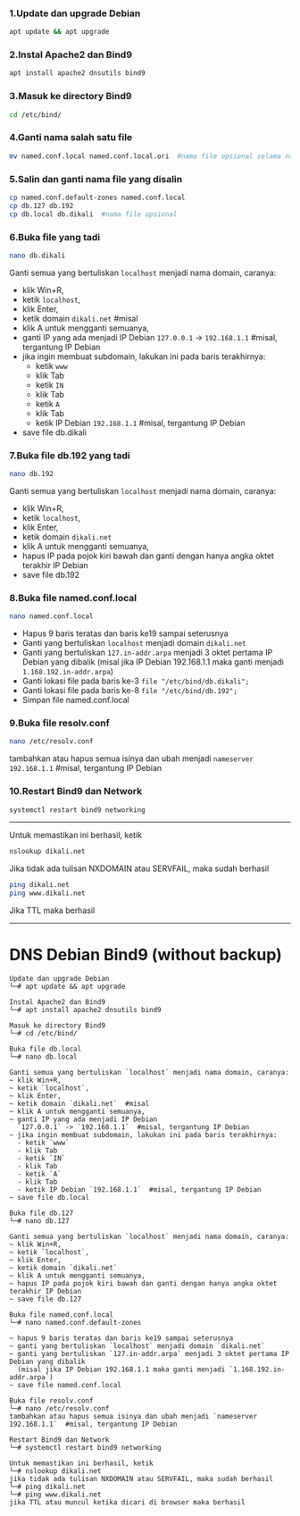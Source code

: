 ### 1.Update dan upgrade Debian
```bash
apt update && apt upgrade
```

### 2.Instal Apache2 dan Bind9
```bash
apt install apache2 dnsutils bind9
```

### 3.Masuk ke directory Bind9
```bash
cd /etc/bind/
```

### 4.Ganti nama salah satu file
```bash
mv named.conf.local named.conf.local.ori  #nama file opsional selama nama file berbeda dari sebelumnya
```

### 5.Salin dan ganti nama file yang disalin
```bash
cp named.conf.default-zones named.conf.local
cp db.127 db.192
cp db.local db.dikali  #nama file opsional
```

### 6.Buka file yang tadi
```bash
nano db.dikali
```

Ganti semua yang bertuliskan `localhost` menjadi nama domain, caranya:
- klik Win+R,
- ketik `localhost`,
- klik Enter,
- ketik domain `dikali.net`  #misal
- klik A untuk mengganti semuanya,
- ganti IP yang ada menjadi IP Debian
  `127.0.0.1` -> `192.168.1.1`  #misal, tergantung IP Debian
- jika ingin membuat subdomain, lakukan ini pada baris terakhirnya:
  - ketik `www`
  - klik Tab
  - ketik `IN`
  - klik Tab
  - ketik `A`
  - klik Tab
  - ketik IP Debian `192.168.1.1`  #misal, tergantung IP Debian
- save file db.dikali

### 7.Buka file db.192 yang tadi
```bash
nano db.192
```

Ganti semua yang bertuliskan `localhost` menjadi nama domain, caranya:
- klik Win+R,
- ketik `localhost`,
- klik Enter,
- ketik domain `dikali.net`
- klik A untuk mengganti semuanya,
- hapus IP pada pojok kiri bawah dan ganti dengan hanya angka oktet terakhir IP Debian
- save file db.192

### 8.Buka file named.conf.local
```bash
nano named.conf.local
```

- Hapus 9 baris teratas dan baris ke19 sampai seterusnya
- Ganti yang bertuliskan `localhost` menjadi domain `dikali.net`
- Ganti yang bertuliskan `127.in-addr.arpa` menjadi 3 oktet pertama IP Debian yang dibalik 
  (misal jika IP Debian 192.168.1.1 maka ganti menjadi `1.168.192.in-addr.arpa`)
- Ganti lokasi file pada baris ke-3
  `file "/etc/bind/db.dikali";`
- Ganti lokasi file pada baris ke-8
  `file "/etc/bind/db.192";`
- Simpan file named.conf.local

### 9.Buka file resolv.conf
```bash
nano /etc/resolv.conf
```
tambahkan atau hapus semua isinya dan ubah menjadi `nameserver 192.168.1.1`  #misal, tergantung IP Debian

### 10.Restart Bind9 dan Network
```bash
systemctl restart bind9 networking
```

---

Untuk memastikan ini berhasil, ketik  
```bash
nslookup dikali.net
```

Jika tidak ada tulisan NXDOMAIN atau SERVFAIL, maka sudah berhasil
```bash
ping dikali.net
ping www.dikali.net
```

Jika TTL maka berhasil

---

# DNS Debian Bind9 (without backup)

```
Update dan upgrade Debian
└─# apt update && apt upgrade

Instal Apache2 dan Bind9
└─# apt install apache2 dnsutils bind9

Masuk ke directory Bind9
└─# cd /etc/bind/

Buka file db.local
└─# nano db.local

Ganti semua yang bertuliskan `localhost` menjadi nama domain, caranya:
~ klik Win+R,
~ ketik `localhost`,
~ klik Enter,
~ ketik domain `dikali.net`  #misal
~ klik A untuk mengganti semuanya,
~ ganti IP yang ada menjadi IP Debian
  `127.0.0.1` -> `192.168.1.1`  #misal, tergantung IP Debian
~ jika ingin membuat subdomain, lakukan ini pada baris terakhirnya:
  - ketik `www`
  - klik Tab
  - ketik `IN`
  - klik Tab
  - ketik `A`
  - klik Tab
  - ketik IP Debian `192.168.1.1`  #misal, tergantung IP Debian
~ save file db.local

Buka file db.127
└─# nano db.127

Ganti semua yang bertuliskan `localhost` menjadi nama domain, caranya:
~ klik Win+R,
~ ketik `localhost`,
~ klik Enter,
~ ketik domain `dikali.net`
~ klik A untuk mengganti semuanya,
~ hapus IP pada pojok kiri bawah dan ganti dengan hanya angka oktet terakhir IP Debian
~ save file db.127

Buka file named.conf.local
└─# nano named.conf.default-zones

~ hapus 9 baris teratas dan baris ke19 sampai seterusnya
~ ganti yang bertuliskan `localhost` menjadi domain `dikali.net`
~ ganti yang bertuliskan `127.in-addr.arpa` menjadi 3 oktet pertama IP Debian yang dibalik 
  (misal jika IP Debian 192.168.1.1 maka ganti menjadi `1.168.192.in-addr.arpa`)
~ save file named.conf.local

Buka file resolv.conf
└─# nano /etc/resolv.conf
tambahkan atau hapus semua isinya dan ubah menjadi `nameserver 192.168.1.1`  #misal, tergantung IP Debian

Restart Bind9 dan Network
└─# systemctl restart bind9 networking

Untuk memastikan ini berhasil, ketik  
└─# nslookup dikali.net
jika tidak ada tulisan NXDOMAIN atau SERVFAIL, maka sudah berhasil
└─# ping dikali.net
└─# ping www.dikali.net
jika TTL atau muncul ketika dicari di browser maka berhasil
```
